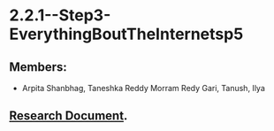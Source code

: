 # 2.2.1--Step3-EverythingBoutTheInternetsp5

## Members:
- Arpita Shanbhag, Taneshka Reddy Morram Redy Gari, Tanush, Ilya

## [Research Document](https://docs.google.com/document/d/1VB2vu-gdD-95mpwZEp5ZceW7pKof-1VOV4eI6vcBNao/edit?tab=t.0).
